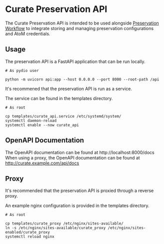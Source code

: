 # Curate Preservation API

The Curate Preservation API is intended to be used alongside [Preservation Workflow](preservation/README.md) to integrate storing and managing preservation configurations and AtoM credentials.

## Usage
The preservation API is a FastAPI application that can be run locally.
```
# As pydio user

python -m uvicorn api:app --host 0.0.0.0 --port 8000 --root-path /api
```

It's recommened that the preservation API is run as a service.

The service can be found in the templates directory.
```
# As root

cp templates/curate_api.service /etc/systemd/system/
systemctl daemon-reload
systemctl enable --now curate_api
```

## OpenAPI Documentation
The OpenAPI documentation can be found at http://localhost:8000/docs
When using a proxy, the OpenAPI documentation can be found at http://curate.example.com/api/docs

## Proxy
It's recommended that the preservation API is proxied through a reverse proxy.

An example nginx configuration is provided in the templates directory.

```
# As root

cp templates/curate_proxy /etc/nginx/sites-available/
ln -s /etc/nginx/sites-available/curate_proxy /etc/nginx/sites-enabled/curate_proxy
systemctl reload nginx
```

